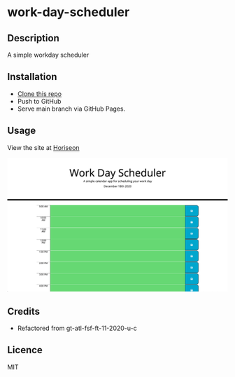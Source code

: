 # work-day-scheduler

## Description
A simple workday scheduler

## Installation
- [Clone this repo](https://github.com/brhestir/work-day-scheduler.git)
- Push to GitHub
- Serve main branch via GitHub Pages.

## Usage
View the site at [Horiseon](https://brhestir.github.io/work-day-scheduler/)

![Preview of Horiseon main page](assets/images/work-day-scheduler.png)

## Credits
- Refactored from gt-atl-fsf-ft-11-2020-u-c

## Licence
MIT